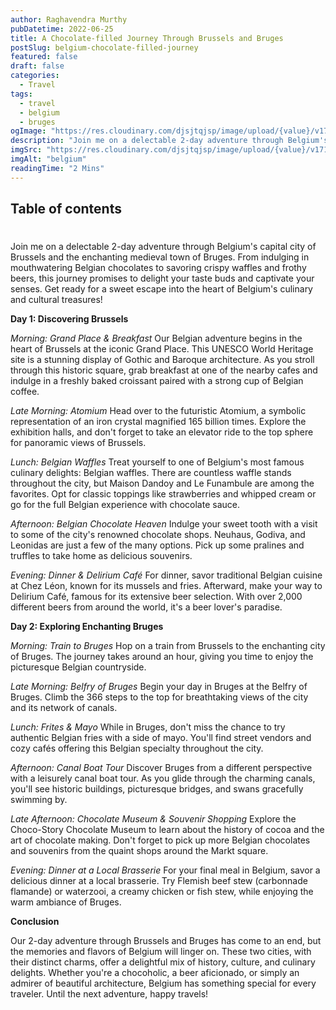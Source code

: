 ```yaml
---
author: Raghavendra Murthy
pubDatetime: 2022-06-25
title: A Chocolate-filled Journey Through Brussels and Bruges
postSlug: belgium-chocolate-filled-journey
featured: false
draft: false
categories:
  - Travel
tags:
  - travel
  - belgium
  - bruges
ogImage: "https://res.cloudinary.com/djsjtqjsp/image/upload/{value}/v1710282472/raghavendra-murthy-blog/travel/Belgium/20220625_150429_wlyzmg.jpg"
description: "Join me on a delectable 2-day adventure through Belgium's capital city of Brussels and the enchanting medieval town of Bruges. From indulging in mouthwatering Belgian chocolates to savoring crispy waffles and frothy beers, this journey promises to delight your taste buds and captivate your senses. Get ready for a sweet escape into the heart of Belgium's culinary and cultural treasures!"
imgSrc: "https://res.cloudinary.com/djsjtqjsp/image/upload/{value}/v1710282472/raghavendra-murthy-blog/travel/Belgium/20220625_150429_wlyzmg.jpg"
imgAlt: "belgium"
readingTime: "2 Mins"
---
```


## Table of contents

#

Join me on a delectable 2-day adventure through Belgium's capital city of Brussels and the enchanting medieval town of Bruges. From indulging in mouthwatering Belgian chocolates to savoring crispy waffles and frothy beers, this journey promises to delight your taste buds and captivate your senses. Get ready for a sweet escape into the heart of Belgium's culinary and cultural treasures!

**Day 1: Discovering Brussels**

_Morning: Grand Place & Breakfast_
Our Belgian adventure begins in the heart of Brussels at the iconic Grand Place. This UNESCO World Heritage site is a stunning display of Gothic and Baroque architecture. As you stroll through this historic square, grab breakfast at one of the nearby cafes and indulge in a freshly baked croissant paired with a strong cup of Belgian coffee.

_Late Morning: Atomium_
Head over to the futuristic Atomium, a symbolic representation of an iron crystal magnified 165 billion times. Explore the exhibition halls, and don't forget to take an elevator ride to the top sphere for panoramic views of Brussels.

_Lunch: Belgian Waffles_
Treat yourself to one of Belgium's most famous culinary delights: Belgian waffles. There are countless waffle stands throughout the city, but Maison Dandoy and Le Funambule are among the favorites. Opt for classic toppings like strawberries and whipped cream or go for the full Belgian experience with chocolate sauce.

_Afternoon: Belgian Chocolate Heaven_
Indulge your sweet tooth with a visit to some of the city's renowned chocolate shops. Neuhaus, Godiva, and Leonidas are just a few of the many options. Pick up some pralines and truffles to take home as delicious souvenirs.

_Evening: Dinner & Delirium Café_
For dinner, savor traditional Belgian cuisine at Chez Léon, known for its mussels and fries. Afterward, make your way to Delirium Café, famous for its extensive beer selection. With over 2,000 different beers from around the world, it's a beer lover's paradise.

**Day 2: Exploring Enchanting Bruges**

_Morning: Train to Bruges_
Hop on a train from Brussels to the enchanting city of Bruges. The journey takes around an hour, giving you time to enjoy the picturesque Belgian countryside.

_Late Morning: Belfry of Bruges_
Begin your day in Bruges at the Belfry of Bruges. Climb the 366 steps to the top for breathtaking views of the city and its network of canals.

_Lunch: Frites & Mayo_
While in Bruges, don't miss the chance to try authentic Belgian fries with a side of mayo. You'll find street vendors and cozy cafés offering this Belgian specialty throughout the city.

_Afternoon: Canal Boat Tour_
Discover Bruges from a different perspective with a leisurely canal boat tour. As you glide through the charming canals, you'll see historic buildings, picturesque bridges, and swans gracefully swimming by.

_Late Afternoon: Chocolate Museum & Souvenir Shopping_
Explore the Choco-Story Chocolate Museum to learn about the history of cocoa and the art of chocolate making. Don't forget to pick up more Belgian chocolates and souvenirs from the quaint shops around the Markt square.

_Evening: Dinner at a Local Brasserie_
For your final meal in Belgium, savor a delicious dinner at a local brasserie. Try Flemish beef stew (carbonnade flamande) or waterzooi, a creamy chicken or fish stew, while enjoying the warm ambiance of Bruges.

**Conclusion**

Our 2-day adventure through Brussels and Bruges has come to an end, but the memories and flavors of Belgium will linger on. These two cities, with their distinct charms, offer a delightful mix of history, culture, and culinary delights. Whether you're a chocoholic, a beer aficionado, or simply an admirer of beautiful architecture, Belgium has something special for every traveler. Until the next adventure, happy travels!
